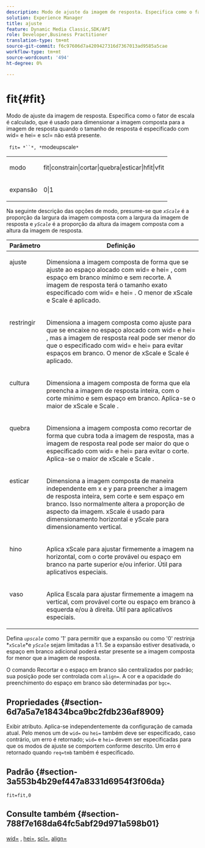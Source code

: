 ```yaml
---
description: Modo de ajuste da imagem de resposta. Especifica como o fator de escala é calculado, que é usado para dimensionar a imagem composta para a imagem de resposta quando o tamanho de resposta é especificado com wid= e hei= e scl= não está presente.
solution: Experience Manager
title: ajuste
feature: Dynamic Media Classic,SDK/API
role: Developer,Business Practitioner
translation-type: tm+mt
source-git-commit: f6c97606d7a4209427316d7367013ad9585a5cae
workflow-type: tm+mt
source-wordcount: '494'
ht-degree: 0%

---
```



# fit{#fit}

Modo de ajuste da imagem de resposta. Especifica como o fator de escala é calculado, que é usado para dimensionar a imagem composta para a imagem de resposta quando o tamanho de resposta é especificado com wid= e hei= e scl= não está presente.

` fit= *``*, *`modeupscale`*`

<table id="simpletable_50FBDC6B7CB2448891DD0F491DEB5ACF"> 
 <tr class="strow"> 
  <td class="stentry"> <p> <span class="codeph"> <span class="varname"> modo  </span> </span> </p> </td> 
  <td class="stentry"> <p> <span class="codeph"> fit|constrain|cortar|quebra|esticar|hfit|vfit  </span> </p> </td> 
 </tr> 
 <tr class="strow"> 
  <td class="stentry"> <p> <span class="codeph"> <span class="varname"> expansão  </span> </span> </p> </td> 
  <td class="stentry"> <p> <span class="codeph"> 0|1  </span> </p> </td> 
 </tr> 
</table>

Na seguinte descrição das opções de modo, presume-se que *`xScale`* é a proporção da largura da imagem composta com a largura da imagem de resposta e *`yScale`* é a proporção da altura da imagem composta com a altura da imagem de resposta.

<table id="table_33408ECA9D164AFAA249F8589060545E"> 
 <thead> 
  <tr> 
   <th colname="col1" class="entry"> Parâmetro </th> 
   <th colname="col2" class="entry"> Definição </th> 
  </tr> 
 </thead>
 <tbody> 
  <tr valign="top"> 
   <td colname="col1"> <p> <span class="codeph"> ajuste  </span> </p> </td> 
   <td colname="col2"> <p>Dimensiona a imagem composta de forma que se ajuste ao espaço alocado com <span class="codeph"> wid= </span> e <span class="codeph"> hei= </span>, com espaço em branco mínimo e sem recorte. A imagem de resposta terá o tamanho exato especificado com <span class="codeph"> wid= </span> e <span class="codeph"> hei= </span>. O menor de <span class="varname"> xScale </span> e <span class="varname"> Scale </span> é aplicado. </p> </td> 
  </tr> 
  <tr valign="top"> 
   <td colname="col1"> <p> <span class="codeph"> restringir  </span> </p> </td> 
   <td colname="col2"> <p>Dimensiona a imagem composta como <span class="codeph"> ajuste </span> para que se encaixe no espaço alocado com <span class="codeph"> wid= </span> e <span class="codeph"> hei= </span>, mas a imagem de resposta real pode ser menor do que o especificado com <span class="codeph"> wid= </span> e <span class="codeph"> hei= </span> para evitar espaços em branco. O menor de <span class="varname"> xScale </span> e <span class="varname"> Scale </span> é aplicado. </p> </td> 
  </tr> 
  <tr valign="top"> 
   <td colname="col1"> <p> <span class="codeph"> cultura  </span> </p> </td> 
   <td colname="col2"> <p>Dimensiona a imagem composta de forma que ela preencha a imagem de resposta inteira, com o corte mínimo e sem espaço em branco. Aplica-se o maior de <span class="varname"> xScale </span> e <span class="varname"> Scale </span>. </p> </td> 
  </tr> 
  <tr valign="top"> 
   <td colname="col1"> <p> <span class="codeph"> quebra  </span> </p> </td> 
   <td colname="col2"> <p>Dimensiona a imagem composta como <span class="codeph"> recortar </span> de forma que cubra toda a imagem de resposta, mas a imagem de resposta real pode ser maior do que o especificado com <span class="codeph"> wid= </span> e <span class="codeph"> hei= </span> para evitar o corte. Aplica-se o maior de <span class="varname"> xScale </span> e <span class="varname"> Scale </span>. </p> </td> 
  </tr> 
  <tr valign="top"> 
   <td colname="col1"> <p> <span class="codeph"> esticar  </span> </p> </td> 
   <td colname="col2"> <p>Dimensiona a imagem composta de maneira independente em x e y para preencher a imagem de resposta inteira, sem corte e sem espaço em branco. Isso normalmente altera a proporção de aspecto da imagem. <span class="varname"> xScale  </span> é usado para dimensionamento horizontal e  <span class="varname"> yScale  </span> para dimensionamento vertical. </p> </td> 
  </tr> 
  <tr valign="top"> 
   <td colname="col1"> <p> <span class="codeph"> hino  </span> </p> </td> 
   <td colname="col2"> <p>Aplica <span class="varname"> xScale </span> para ajustar firmemente a imagem na horizontal, com o corte provável ou espaço em branco na parte superior e/ou inferior. Útil para aplicativos especiais. </p> </td> 
  </tr> 
  <tr valign="top"> 
   <td colname="col1"> <p> <span class="codeph"> vaso  </span> </p> </td> 
   <td colname="col2"> <p>Aplica <span class="varname"> Escala </span> para ajustar firmemente a imagem na vertical, com provável corte ou espaço em branco à esquerda e/ou à direita. Útil para aplicativos especiais. </p> </td> 
  </tr> 
 </tbody> 
</table>

Defina *`upscale`* como &#39;1&#39; para permitir que a expansão ou como &#39;0&#39; restrinja *`xScale`*e *`yScale`* sejam limitadas a 1:1. Se a expansão estiver desativada, o espaço em branco adicional poderá estar presente se a imagem composta for menor que a imagem de resposta.

O comando Recortar e o espaço em branco são centralizados por padrão; sua posição pode ser controlada com `align=`. A cor e a opacidade do preenchimento do espaço em branco são determinadas por `bgc=`.

## Propriedades {#section-6d7a5a7e18434bca9bc2fdb236af8909}

Exibir atributo. Aplica-se independentemente da configuração de camada atual. Pelo menos um de `wid=` ou `hei=` também deve ser especificado, caso contrário, um erro é retornado; `wid=` e `hei=` devem ser especificadas para que os modos de ajuste se comportem conforme descrito. Um erro é retornado quando `req=tmb` também é especificado.

## Padrão {#section-3a553b4b29ef447a8331d6954f3f06da}

`fit=fit,0`

## Consulte também {#section-788f7e168da64fc5abf29d971a598b01}

[wid=](../../../../../is-api/http-ref/image-serving-api-ref/c-http-protocol-reference/c-command-reference/r-is-http-wid.md#reference-bfeadcb67bf4485f851eb21345527e47) ,  [hei=](../../../../../is-api/http-ref/image-serving-api-ref/c-http-protocol-reference/c-command-reference/r-is-http-hei.md#reference-6d6f556ccc0e4b98a815e8a5c1944a96),  [scl=](../../../../../is-api/http-ref/image-serving-api-ref/c-http-protocol-reference/c-command-reference/r-scl.md#reference-b2a74e493d0d407e98fe350551ba3fcc),  [align=](../../../../../is-api/http-ref/image-serving-api-ref/c-http-protocol-reference/c-command-reference/r-align.md#reference-b7d6b87c75124d78884f916dd6544bc7)
